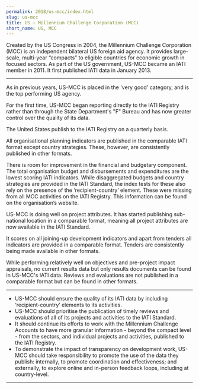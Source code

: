 ```yaml
---
permalink: 2018/us-mcc/index.html
slug: us-mcc
title: US – Millennium Challenge Corporation (MCC)
short_name: US, MCC
---
```


Created by the US Congress in 2004, the Millennium Challenge Corporation (MCC) is an independent bilateral US foreign aid agency. It provides large-scale, multi-year “compacts” to eligible countries for economic growth in focused sectors. As part of the US government, US-MCC became an IATI member in 2011. It first published IATI data in January 2013.

---

As in previous years, US-MCC is placed in the 'very good' category, and is the top performing US agency.

For the first time, US-MCC began reporting directly to the IATI Registry rather than through the State Department's "F" Bureau and has now greater control over the quality of its data.

The United States publish to the IATI Registry on a quarterly basis.

All organisational planning indicators are published in the comparable IATI format except country strategies. These, however, are consistently published in other formats.

There is room for improvement in the financial and budgetary component. The total organisation budget and disbursements and expenditures are the lowest scoring IATI indicators. While disaggregated budgets and country strategies are provided in the IATI Standard, the index tests for these also rely on the presence of the ‘recipient-country’ element. These were missing from all MCC activities on the IATI Registry. This information can be found on the organisation’s website.

US-MCC is doing well on project attributes. It has started publishing sub-national location in a comparable format, meaning all project attributes are now available in the IATI Standard.

It scores on all joining-up development indicators and apart from tenders all indicators are provided in a comparable format. Tenders are consistently being made available in other formats.

While performing relatively well on objectives and pre-project impact appraisals, no current results data but only results documents can be found in US-MCC's IATI data. Reviews and evaluations are not published in a comparable format but can be found in other formats.

---

 * US-MCC should ensure the quality of its IATI data by including ‘recipient-country’ elements to its activities.
 * US-MCC should prioritise the publication of timely reviews and evaluations of all of its projects and activities to the IATI Standard.
 * It should continue its efforts to work with the Millennium Challenge Accounts to have more granular information - beyond the compact level - from the sectors, and individual projects and activities, published to the IATI Registry.
 * To demonstrate the impact of transparency on development work, US-MCC should take responsibility to promote the use of the data they publish: internally, to promote coordination and effectiveness; and externally, to explore online and in-person feedback loops, including at country-level.

---
